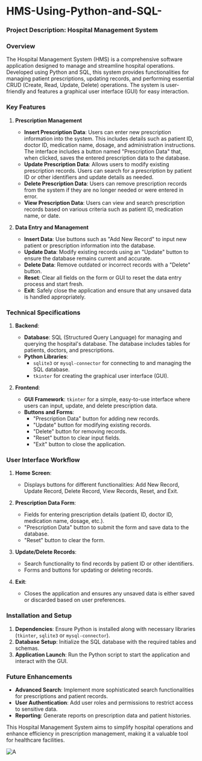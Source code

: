 # HMS-Using-Python-and-SQL-
### Project Description: Hospital Management System

### Overview
The Hospital Management System (HMS) is a comprehensive software application designed to manage and streamline hospital operations. Developed using Python and SQL, this system provides functionalities for managing patient prescriptions, updating records, and performing essential CRUD (Create, Read, Update, Delete) operations. The system is user-friendly and features a graphical user interface (GUI) for easy interaction.

### Key Features

1. **Prescription Management**
   - **Insert Prescription Data**: Users can enter new prescription information into the system. This includes details such as patient ID, doctor ID, medication name, dosage, and administration instructions. The interface includes a button named "Prescription Data" that, when clicked, saves the entered prescription data to the database.
   - **Update Prescription Data**: Allows users to modify existing prescription records. Users can search for a prescription by patient ID or other identifiers and update details as needed.
   - **Delete Prescription Data**: Users can remove prescription records from the system if they are no longer needed or were entered in error.
   - **View Prescription Data**: Users can view and search prescription records based on various criteria such as patient ID, medication name, or date.

2. **Data Entry and Management**
   - **Insert Data**: Use buttons such as "Add New Record" to input new patient or prescription information into the database.
   - **Update Data**: Modify existing records using an "Update" button to ensure the database remains current and accurate.
   - **Delete Data**: Remove outdated or incorrect records with a "Delete" button.
   - **Reset**: Clear all fields on the form or GUI to reset the data entry process and start fresh.
   - **Exit**: Safely close the application and ensure that any unsaved data is handled appropriately.

### Technical Specifications

1. **Backend**:
   - **Database**: SQL (Structured Query Language) for managing and querying the hospital's database. The database includes tables for patients, doctors, and prescriptions.
   - **Python Libraries**: 
     - `sqlite3` or `mysql-connector` for connecting to and managing the SQL database.
     - `tkinter` for creating the graphical user interface (GUI).

2. **Frontend**:
   - **GUI Framework**: `tkinter` for a simple, easy-to-use interface where users can input, update, and delete prescription data.
   - **Buttons and Forms**: 
     - "Prescription Data" button for adding new records.
     - "Update" button for modifying existing records.
     - "Delete" button for removing records.
     - "Reset" button to clear input fields.
     - "Exit" button to close the application.

### User Interface Workflow

1. **Home Screen**:
   - Displays buttons for different functionalities: Add New Record, Update Record, Delete Record, View Records, Reset, and Exit.

2. **Prescription Data Form**:
   - Fields for entering prescription details (patient ID, doctor ID, medication name, dosage, etc.).
   - "Prescription Data" button to submit the form and save data to the database.
   - "Reset" button to clear the form.

3. **Update/Delete Records**:
   - Search functionality to find records by patient ID or other identifiers.
   - Forms and buttons for updating or deleting records.

4. **Exit**:
   - Closes the application and ensures any unsaved data is either saved or discarded based on user preferences.

### Installation and Setup

1. **Dependencies**: Ensure Python is installed along with necessary libraries (`tkinter`, `sqlite3` or `mysql-connector`).
2. **Database Setup**: Initialize the SQL database with the required tables and schemas.
3. **Application Launch**: Run the Python script to start the application and interact with the GUI.

### Future Enhancements

- **Advanced Search**: Implement more sophisticated search functionalities for prescriptions and patient records.
- **User Authentication**: Add user roles and permissions to restrict access to sensitive data.
- **Reporting**: Generate reports on prescription data and patient histories.

This Hospital Management System aims to simplify hospital operations and enhance efficiency in prescription management, making it a valuable tool for healthcare facilities.



![A](https://github.com/user-attachments/assets/a96214a0-3024-439a-baf8-e8f2023581bd)
